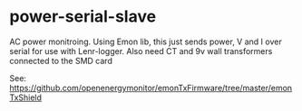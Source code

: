 # power-serial-slave
AC power monitroing. Using Emon lib, this just sends power, V and I over serial for use with Lenr-logger. Also need CT and 9v wall transformers connected to the SMD card


See: https://github.com/openenergymonitor/emonTxFirmware/tree/master/emonTxShield
